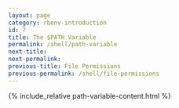 ```yaml
---
layout: page
category: rbenv-introduction
id: 7
title: The $PATH Variable
permalink: /shell/path-variable
next-title: 
next-permalink: 
previous-title: File Permissions
previous-permalink: /shell/file-permissions
---
```


{% include_relative path-variable-content.html %}